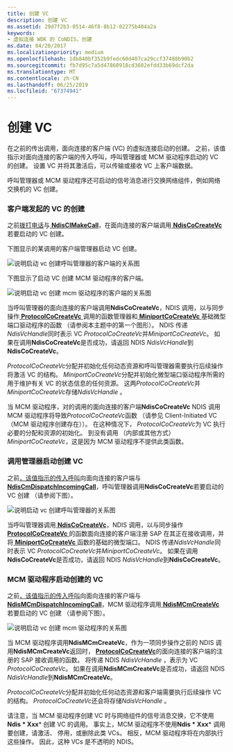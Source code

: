 ```yaml
---
title: 创建 VC
description: 创建 VC
ms.assetid: 29d7f2b3-0514-46f8-8b12-02275b404a2a
keywords:
- 虚拟连接 WDK 的 CoNDIS，创建
ms.date: 04/20/2017
ms.localizationpriority: medium
ms.openlocfilehash: 1db840bf352b9fedc60d407ca29ccf37488b90b2
ms.sourcegitcommit: fb7d95c7a5d47860918cd3602efdd33b69dcf2da
ms.translationtype: MT
ms.contentlocale: zh-CN
ms.lasthandoff: 06/25/2019
ms.locfileid: "67374941"
---
```

# <a name="creating-a-vc"></a>创建 VC





在之前的传出调用，面向连接的客户端 (VC) 的虚拟连接启动的创建。 之前，该值指示对面向连接的客户端的传入呼叫，呼叫管理器或 MCM 驱动程序启动的 VC 的创建。 设置 VC 并将其激活后，可以传输或接收 VC 上客户端数据。

呼叫管理器或 MCM 驱动程序还可启动的信号消息进行交换网络组件，例如网络交换机的 VC 创建。

### <a name="client-initiated-creation-of-a-vc"></a>客户端发起的 VC 的创建

之前[拨打电话](making-a-call.md)与[ **NdisClMakeCall**](https://docs.microsoft.com/windows-hardware/drivers/ddi/content/ndis/nf-ndis-ndisclmakecall)，在面向连接的客户端调用[ **NdisCoCreateVc** ](https://docs.microsoft.com/windows-hardware/drivers/ddi/content/ndis/nf-ndis-ndiscocreatevc)若要启动的 VC 创建。

下图显示的某调用的客户端管理器启动 VC 创建。

![说明启动 vc 创建呼叫管理器的客户端的关系图](images/cm-05.png)

下图显示了启动 VC 创建 MCM 驱动程序的客户端。

![说明启动 vc 创建 mcm 驱动程序的客户端的关系图](images/fig1-05.png)

当呼叫管理器的面向连接的客户端调用**NdisCoCreateVc**，NDIS 调用，以与同步操作[ **ProtocolCoCreateVc** ](https://docs.microsoft.com/windows-hardware/drivers/ddi/content/ndis/nc-ndis-protocol_co_create_vc)调用的函数管理器和[ **MiniportCoCreateVc** ](https://docs.microsoft.com/windows-hardware/drivers/ddi/content/ndis/nc-ndis-miniport_co_create_vc)基础微型端口驱动程序的函数 （请参阅本主题中的第一个图形）。 NDIS 传递*NdisVcHandle*同时表示 VC *ProtocolCoCreateVc*并*MiniportCoCreateVc*。 如果在调用**NdisCoCreateVc**是否成功，请返回 NDIS *NdisVcHandle*到**NdisCoCreateVc**。

*ProtocolCoCreateVc*分配并初始化任何动态资源和呼叫管理器需要执行后续操作将激活 VC 的结构。 *MiniportCoCreateVc*分配并初始化微型端口驱动程序所需的用于维护有关 VC 的状态信息的任何资源。 这两*ProtocolCoCreateVc*并*MiniportCoCreateVc*存储*NdisVcHandle* 。

当 MCM 驱动程序，对的调用的面向连接的客户端**NdisCoCreateVc** NDIS 调用 MCM 驱动程序将导致*ProtocolCoCreateVc*函数 （请参见 Client-Initiated VC （MCM 驱动程序创建存在））。 在这种情况下， *ProtocolCoCreateVc*为 VC 执行必要的分配和资源的初始化。 到没有调用 （内部或其他方式） *MiniportCoCreateVc*，这是因为 MCM 驱动程序不提供此类函数。

### <a name="call-manager-initiated-creation-of-a-vc"></a>调用管理器启动创建 VC

之前[，该值指示的传入呼叫](indicating-an-incoming-call.md)向面向连接的客户端与[ **NdisCmDispatchIncomingCall**](https://docs.microsoft.com/windows-hardware/drivers/ddi/content/ndis/nf-ndis-ndiscmdispatchincomingcall)，呼叫管理器调用**NdisCoCreateVc**若要启动的 VC 创建 （请参阅下图）。

![说明启动 vc 创建呼叫管理器的关系图](images/cm-06.png)

当呼叫管理器调用[ **NdisCoCreateVc**](https://docs.microsoft.com/windows-hardware/drivers/ddi/content/ndis/nf-ndis-ndiscocreatevc)，NDIS 调用，以与同步操作[ **ProtocolCoCreateVc** ](https://docs.microsoft.com/windows-hardware/drivers/ddi/content/ndis/nc-ndis-protocol_co_create_vc)的函数面向连接的客户端注册 SAP 在其正在接收调用，并将[ **MiniportCoCreateVc** ](https://docs.microsoft.com/windows-hardware/drivers/ddi/content/ndis/nc-ndis-miniport_co_create_vc)函数的基础的微型端口。 NDIS 传递*NdisVcHandle*同时表示 VC *ProtocolCoCreateVc*并*MiniportCoCreateVc*。 如果在调用**NdisCoCreateVc**是否成功，请返回 NDIS *NdisVcHandle*到**NdisCoCreateVc**。

### <a name="mcm-driver-initiated-creation-of-a-vc"></a>MCM 驱动程序启动创建的 VC

之前[，该值指示的传入呼叫](indicating-an-incoming-call.md)向面向连接的客户端与[ **NdisMCmDispatchIncomingCall**](https://docs.microsoft.com/windows-hardware/drivers/ddi/content/ndis/nf-ndis-ndismcmdispatchincomingcall)，MCM 驱动程序调用[ **NdisMCmCreateVc** ](https://docs.microsoft.com/windows-hardware/drivers/ddi/content/ndis/nf-ndis-ndismcmcreatevc)若要启动的 VC 创建 （请参阅下图）。

![说明启动 vc 创建 mcm 驱动程序的关系图](images/fig1-06.png)

当 MCM 驱动程序调用**NdisMCmCreateVc**，作为一项同步操作之前的 NDIS 调用**NdisMCmCreateVc**返回时， [ **ProtocolCoCreateVc**](https://docs.microsoft.com/windows-hardware/drivers/ddi/content/ndis/nc-ndis-protocol_co_create_vc)的面向连接的客户端的注册的 SAP 接收调用的函数。 将传递 NDIS *NdisVcHandle* ，表示为 VC *ProtocolCoCreateVc*。 如果在调用**NdisMCmCreateVc**是否成功，请返回 NDIS *NdisVcHandle*到**NdisMCmCreateVc**。

*ProtocolCoCreateVc*分配并初始化任何动态资源和客户端需要执行后续操作 VC 的结构。 *ProtocolCoCreateVc*还会将存储*NdisVcHandle* 。

请注意，当 MCM 驱动程序创建 VC 时与网络组件的信号消息交换，它不使用**Ndis * Xxx*** 创建 VC 的调用。 事实上，MCM 驱动程序不使用**Ndis * Xxx*** 调用要创建，请激活、 停用，或删除此类 VCs。 相反，MCM 驱动程序将在内部执行这些操作。 因此，这种 VCs 是不透明的 NDIS。

 

 





